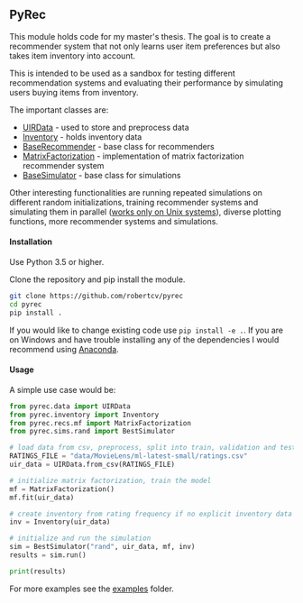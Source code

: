 ## PyRec

This module holds code for my master's thesis. The goal is to create
a recommender system that not only learns user item preferences but
also takes item inventory into account.

This is intended to be used as a sandbox for testing different
recommendation systems and evaluating their performance by simulating users
buying items from inventory.

The important classes are:
* [UIRData](pyrec/data.py) - used to store and preprocess data
* [Inventory](pyrec/inventory.py) - holds inventory data
* [BaseRecommender](pyrec/recs/base.py) - base class for recommenders
* [MatrixFactorization](pyrec/recs/mf.py) - implementation of matrix factorization recommender system
* [BaseSimulator](pyrec/sims/base.py) - base class for simulations

Other interesting functionalities are running repeated simulations on
different random initializations, training recommender systems and simulating them in
parallel ([works only on Unix systems](https://docs.python.org/3/library/multiprocessing.html#contexts-and-start-methods)),
diverse plotting functions, more recommender systems and simulations.

#### Installation
Use Python 3.5 or higher.

Clone the repository and pip install the module.
```bash
git clone https://github.com/robertcv/pyrec
cd pyrec
pip install .
```
If you would like to change existing code use `pip install -e .`.
If you are on Windows and have trouble installing any of the dependencies
I would recommend using [Anaconda](https://www.anaconda.com/products/individual). 

#### Usage
A simple use case would be:
```python
from pyrec.data import UIRData
from pyrec.inventory import Inventory
from pyrec.recs.mf import MatrixFactorization
from pyrec.sims.rand import BestSimulator

# load data from csv, preprocess, split into train, validation and test
RATINGS_FILE = "data/MovieLens/ml-latest-small/ratings.csv"
uir_data = UIRData.from_csv(RATINGS_FILE)

# initialize matrix factorization, train the model
mf = MatrixFactorization()
mf.fit(uir_data)

# create inventory from rating frequency if no explicit inventory data is given
inv = Inventory(uir_data)

# initialize and run the simulation
sim = BestSimulator("rand", uir_data, mf, inv)
results = sim.run()

print(results)
```
For more examples see the [examples](examples) folder.
